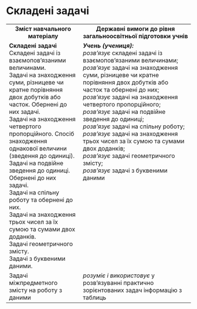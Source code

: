 # Складені задачі
<table>
  <tr>
    <td width="40%" align="center"><b>Зміст навчального матеріалу<b></td>
    <td width="60%" align="center"><b>Державні вимоги до рівня загальноосвітньої підготовки учнів</b></td>
  </tr>
  <tr>
    <td width="40%" style="vertical-align:top !important;"><b>Складені задачі</b><br>
Складені задачі із взаємопов’язаними величинами. <br>
Задачі на знаходження суми, різницеве чи кратне порівняння двох добутків або часток. Обернені до них задачі.<br>
Задачі на знаходження четвертого пропорційного. Спосіб знаходження однакової величини (зведення до одиниці).<br>  
Задачі на подвійне зведення до одиниці. Обернені до них задачі.<br>
Задачі на спільну роботу та обернені до них.<br>
Задачі на знаходження трьох чисел за їх сумою та сумами двох доданків.<br>
Задачі геометричного змісту.<br>
Задачі з буквеними даними.<br></td>
    <td width="60%" style="vertical-align:top !important;"><i><b>Учень (учениця):</b></i><br>
<i>розв’язує</i>  складені задачі із взаємопов’язаними величинами;<br> 
<i>розв’язує</i> задачі на знаходження суми, різницеве чи кратне порівняння двох добутків або часток та обернені до них;<br>
<i>розв’язує</i> задачі на знаходження четвертого пропорційного;<br>
<i>розв’язує</i> задачі на подвійне зведення до одиниці; <br>
<i>розв’язує </i>задачі на спільну роботу;<br>
<i>розв’язує</i> задачі на знаходження трьох чисел за їх сумою та сумами двох доданків;<br>
<i>розв’язує</i> задачі геометричного змісту; <br>
<i>розв’язує</i> задачі з буквеними даними<br></td>
  </tr>
  <tr>
    <td width="40%" style="vertical-align:top !important;">Задачі міжпредметного змісту на роботу з даними</td>
    <td width="60%" style="vertical-align:top !important;"><i>розуміє і використовує</i> у розв’язуванні практично зорієнтованих задач інформацію з таблиць<br></td>
  </tr>
</table>

